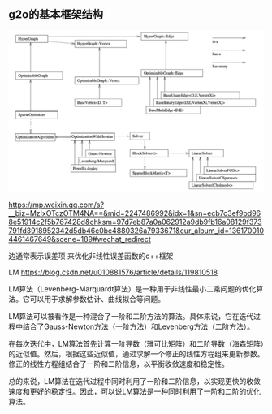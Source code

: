 ## g2o的基本框架结构

![Alt text](image.png)


<https://mp.weixin.qq.com/s?__biz=MzIxOTczOTM4NA==&mid=2247486992&idx=1&sn=ecb7c3ef9bd968e51914c2f5b767428d&chksm=97d7eb87a0a062912a9db9fb16a08129f373791fd3918952342d5db46c0bc4880326a7933671&cur_album_id=1361700104461467649&scene=189#wechat_redirect>

边通常表示误差项
来优化非线性误差函数的c++框架



LM
<https://blog.csdn.net/u010881576/article/details/119810518>


LM算法（Levenberg-Marquardt算法）是一种用于非线性最小二乘问题的优化算法。它可以用于求解参数估计、曲线拟合等问题。

LM算法可以被看作是一种混合了一阶和二阶方法的算法。具体来说，它在迭代过程中结合了Gauss-Newton方法（一阶方法）和Levenberg方法（二阶方法）。

在每次迭代中，LM算法首先计算一阶导数（雅可比矩阵）和二阶导数（海森矩阵）的近似值。然后，根据这些近似值，通过求解一个修正的线性方程组来更新参数。修正的线性方程组结合了一阶和二阶信息，以平衡收敛速度和稳定性。

总的来说，LM算法在迭代过程中同时利用了一阶和二阶信息，以实现更快的收敛速度和更好的稳定性。因此，可以说LM算法是一种同时利用了一阶和二阶的优化算法。

